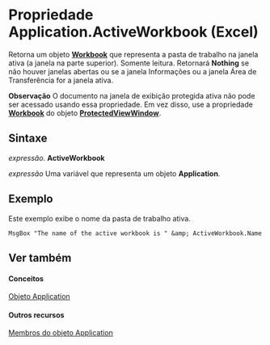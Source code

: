 
# Propriedade Application.ActiveWorkbook (Excel)

Retorna um objeto  **[Workbook](8c00aa60-c974-eed3-0812-3c9625eb0d4c.md)** que representa a pasta de trabalho na janela ativa (a janela na parte superior). Somente leitura. Retornará **Nothing** se não houver janelas abertas ou se a janela Informações ou a janela Área de Transferência for a janela ativa.


 **Observação**  O documento na janela de exibição protegida ativa não pode ser acessado usando essa propriedade. Em vez disso, use a propriedade  **[Workbook](379b98f0-b177-7910-4968-ce4ed2f1ca9d.md)** do objeto **[ProtectedViewWindow](6a32240c-c90b-c51a-6f8e-c3ff496b9855.md)**.


## Sintaxe

 _expressão_. **ActiveWorkbook**

 _expressão_ Uma variável que representa um objeto **Application**.


## Exemplo

Este exemplo exibe o nome da pasta de trabalho ativa.


```
MsgBox "The name of the active workbook is " &amp; ActiveWorkbook.Name
```


## Ver também


#### Conceitos


[Objeto Application](19b73597-5cf9-4f56-8227-b5211f657f6f.md)
#### Outros recursos


[Membros do objeto Application](4cb9ca42-8d07-cc9c-2d80-4eb9a5921e1e.md)